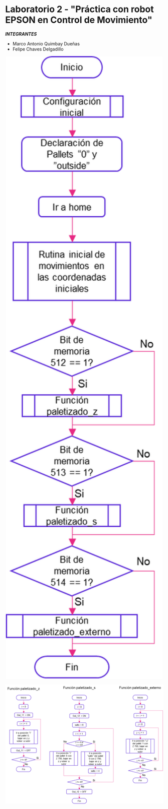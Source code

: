 # Laboratorio 2 - "Práctica con robot EPSON en Control de Movimiento"

***INTEGRANTES***

* Marco Antonio Quimbay Dueñas
* Felipe Chaves Delgadillo

<p align="center">
    <img src=images/DiagramaDeFlujoGeneral.png alt="Diagrama De Flujo General " width="500">
</p>
<p align="center">
    <img src=images/DiagramaDeFlujoFunciones.png alt="Diagrama De Flujo Funciones" width="700">
</p>
